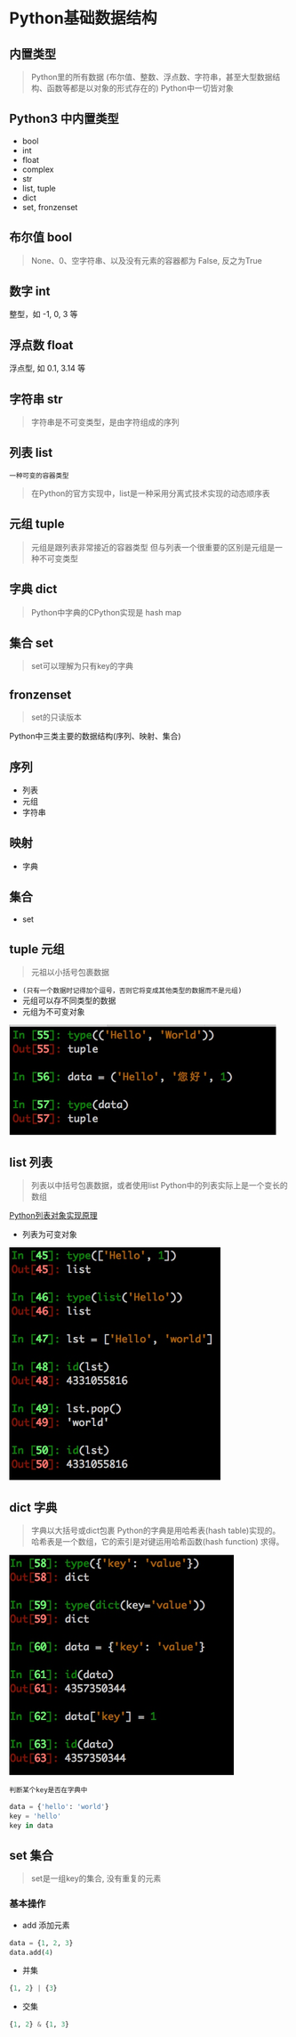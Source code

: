 # Python基础数据结构

## 内置类型

> Python里的所有数据 (布尔值、整数、浮点数、字符串，甚至大型数据结构、函数等都是以对象的形式存在的)
> Python中一切皆对象

## Python3 中内置类型

- bool
- int
- float
- complex
- str
- list, tuple
- dict
- set, fronzenset

## 布尔值 bool

> None、0、空字符串、以及没有元素的容器都为 False, 反之为True

## 数字 int
整型，如 -1, 0, 3 等

## 浮点数 float
浮点型, 如 0.1, 3.14 等

## 字符串 str

> 字符串是不可变类型，是由字符组成的序列

## 列表 list

`一种可变的容器类型`

> 在Python的官方实现中，list是一种采用分离式技术实现的动态顺序表

## 元组 tuple

> 元组是跟列表非常接近的容器类型
> 但与列表一个很重要的区别是元组是一种不可变类型

## 字典 dict

> Python中字典的CPython实现是 hash map

## 集合 set

> set可以理解为只有key的字典

## fronzenset

> set的只读版本



Python中三类主要的数据结构(序列、映射、集合)

## 序列
- 列表
- 元组
- 字符串

## 映射
- 字典

## 集合
- set


## tuple 元组

> 元祖以小括号包裹数据

- `(只有一个数据时记得加个逗号，否则它将变成其他类型的数据而不是元组)`
- 元组可以存不同类型的数据
- 元组为不可变对象

![](./_image/2017-01-04-17-01-46.jpg)


## list 列表
> 列表以中括号包裹数据，或者使用list
> Python中的列表实际上是一个变长的数组

[Python列表对象实现原理](https://foofish.net/python-list-implements.html)

- 列表为可变对象


![](./_image/2017-01-04-17-00-28.jpg)

## dict 字典
> 字典以大括号或dict包裹
> Python的字典是用哈希表(hash table)实现的。
> 哈希表是一个数组，它的索引是对键运用哈希函数(hash function) 求得。

![](./_image/2017-01-04-17-03-36.jpg)

`判断某个key是否在字典中`

```python
data = {'hello': 'world'}
key = 'hello'
key in data
```


## set 集合

> set是一组key的集合, 没有重复的元素

### 基本操作

- add 添加元素
```python
data = {1, 2, 3}
data.add(4)
```

- 并集
```python
{1, 2} | {3}
```

- 交集
```python
{1, 2} & {1, 3}
```
